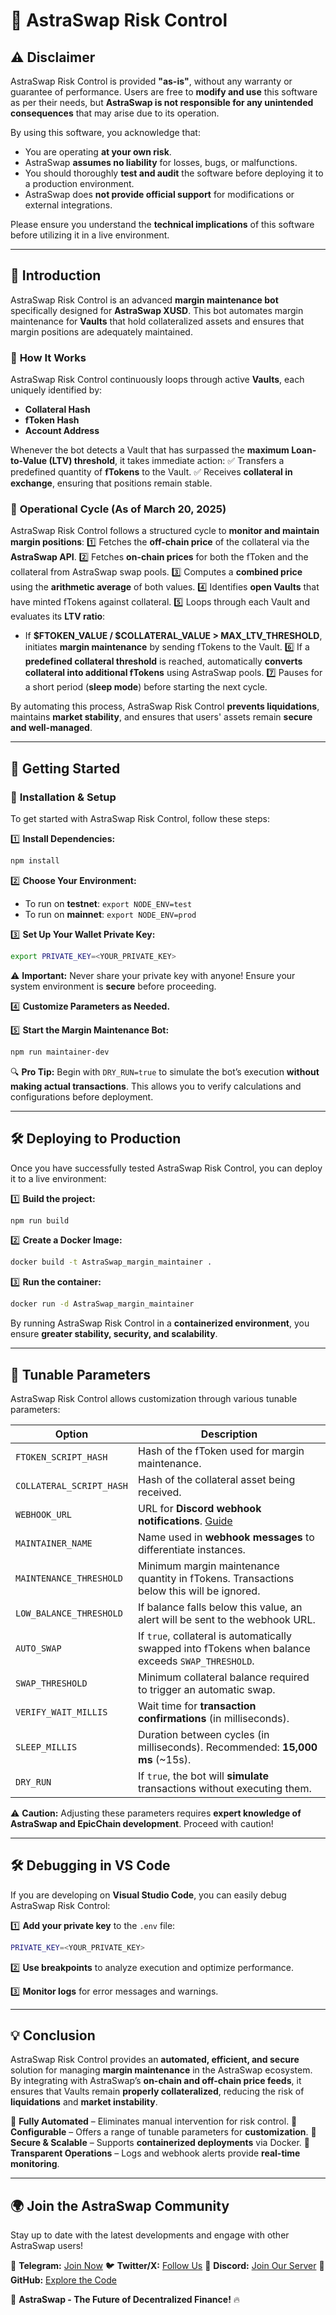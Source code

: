 # 📜 AstraSwap Risk Control 

## ⚠️ **Disclaimer**
AstraSwap Risk Control is provided **"as-is"**, without any warranty or guarantee of performance. Users are free to **modify and use** this software as per their needs, but **AstraSwap is not responsible for any unintended consequences** that may arise due to its operation.

By using this software, you acknowledge that:
- You are operating **at your own risk**.
- AstraSwap **assumes no liability** for losses, bugs, or malfunctions.
- You should thoroughly **test and audit** the software before deploying it to a production environment.
- AstraSwap does **not provide official support** for modifications or external integrations.

Please ensure you understand the **technical implications** of this software before utilizing it in a live environment.

---

## 🌟 **Introduction**
AstraSwap Risk Control is an advanced **margin maintenance bot** specifically designed for **AstraSwap XUSD**. This bot automates margin maintenance for **Vaults** that hold collateralized assets and ensures that margin positions are adequately maintained.

### 🔄 **How It Works**
AstraSwap Risk Control continuously loops through active **Vaults**, each uniquely identified by:
- **Collateral Hash**
- **fToken Hash**
- **Account Address**

Whenever the bot detects a Vault that has surpassed the **maximum Loan-to-Value (LTV) threshold**, it takes immediate action:
✅ Transfers a predefined quantity of **fTokens** to the Vault.
✅ Receives **collateral in exchange**, ensuring that positions remain stable.

### 📅 **Operational Cycle** (As of March 20, 2025)
AstraSwap Risk Control follows a structured cycle to **monitor and maintain margin positions**:
1️⃣ Fetches the **off-chain price** of the collateral via the **AstraSwap API**.
2️⃣ Fetches **on-chain prices** for both the fToken and the collateral from AstraSwap swap pools.
3️⃣ Computes a **combined price** using the **arithmetic average** of both values.
4️⃣ Identifies **open Vaults** that have minted fTokens against collateral.
5️⃣ Loops through each Vault and evaluates its **LTV ratio**:
   - If **$FTOKEN_VALUE / $COLLATERAL_VALUE > MAX_LTV_THRESHOLD**, initiates **margin maintenance** by sending fTokens to the Vault.
6️⃣ If a **predefined collateral threshold** is reached, automatically **converts collateral into additional fTokens** using AstraSwap pools.
7️⃣ Pauses for a short period (**sleep mode**) before starting the next cycle.

By automating this process, AstraSwap Risk Control **prevents liquidations**, maintains **market stability**, and ensures that users' assets remain **secure and well-managed**.

---

## 🚀 **Getting Started**

### 🔧 **Installation & Setup**
To get started with AstraSwap Risk Control, follow these steps:

1️⃣ **Install Dependencies:**
```sh
npm install
```

2️⃣ **Choose Your Environment:**
- To run on **testnet**: `export NODE_ENV=test`
- To run on **mainnet**: `export NODE_ENV=prod`

3️⃣ **Set Up Your Wallet Private Key:**
```sh
export PRIVATE_KEY=<YOUR_PRIVATE_KEY>
```
⚠️ **Important:** Never share your private key with anyone! Ensure your system environment is **secure** before proceeding.

4️⃣ **Customize Parameters as Needed.**

5️⃣ **Start the Margin Maintenance Bot:**
```sh
npm run maintainer-dev
```
🔍 **Pro Tip:** Begin with `DRY_RUN=true` to simulate the bot’s execution **without making actual transactions**. This allows you to verify calculations and configurations before deployment.

---

## 🛠️ **Deploying to Production**
Once you have successfully tested AstraSwap Risk Control, you can deploy it to a live environment:

1️⃣ **Build the project:**
```sh
npm run build
```

2️⃣ **Create a Docker Image:**
```sh
docker build -t AstraSwap_margin_maintainer .
```

3️⃣ **Run the container:**
```sh
docker run -d AstraSwap_margin_maintainer
```

By running AstraSwap Risk Control in a **containerized environment**, you ensure **greater stability, security, and scalability**.

---

## 🎯 **Tunable Parameters**

AstraSwap Risk Control allows customization through various tunable parameters:

| **Option** | **Description** |
|------------|----------------------------------------------------------------|
| `FTOKEN_SCRIPT_HASH` | Hash of the fToken used for margin maintenance. |
| `COLLATERAL_SCRIPT_HASH` | Hash of the collateral asset being received. |
| `WEBHOOK_URL` | URL for **Discord webhook notifications**. [Guide](https://support.discord.com/hc/en-us/articles/228383668-Intro-to-Webhooks) |
| `MAINTAINER_NAME` | Name used in **webhook messages** to differentiate instances. |
| `MAINTENANCE_THRESHOLD` | Minimum margin maintenance quantity in fTokens. Transactions below this will be ignored. |
| `LOW_BALANCE_THRESHOLD` | If balance falls below this value, an alert will be sent to the webhook URL. |
| `AUTO_SWAP` | If `true`, collateral is automatically swapped into fTokens when balance exceeds `SWAP_THRESHOLD`. |
| `SWAP_THRESHOLD` | Minimum collateral balance required to trigger an automatic swap. |
| `VERIFY_WAIT_MILLIS` | Wait time for **transaction confirmations** (in milliseconds). |
| `SLEEP_MILLIS` | Duration between cycles (in milliseconds). Recommended: **15,000 ms** (~15s). |
| `DRY_RUN` | If `true`, the bot will **simulate** transactions without executing them. |

⚠️ **Caution:** Adjusting these parameters requires **expert knowledge of AstraSwap and EpicChain development**. Proceed with caution!

---

## 🛠️ **Debugging in VS Code**
If you are developing on **Visual Studio Code**, you can easily debug AstraSwap Risk Control:

1️⃣ **Add your private key** to the `.env` file:
```sh
PRIVATE_KEY=<YOUR_PRIVATE_KEY>
```

2️⃣ **Use breakpoints** to analyze execution and optimize performance.

3️⃣ **Monitor logs** for error messages and warnings.

---

## 💡 **Conclusion**
AstraSwap Risk Control provides an **automated, efficient, and secure** solution for managing **margin maintenance** in the AstraSwap ecosystem. By integrating with AstraSwap’s **on-chain and off-chain price feeds**, it ensures that Vaults remain **properly collateralized**, reducing the risk of **liquidations** and **market instability**.

🔹 **Fully Automated** – Eliminates manual intervention for risk control.
🔹 **Configurable** – Offers a range of tunable parameters for **customization**.
🔹 **Secure & Scalable** – Supports **containerized deployments** via Docker.
🔹 **Transparent Operations** – Logs and webhook alerts provide **real-time monitoring**.

---

## 🌍 **Join the AstraSwap Community**
Stay up to date with the latest developments and engage with other AstraSwap users!

💬 **Telegram:** [Join Now](#)
🐦 **Twitter/X:** [Follow Us](#)
📢 **Discord:** [Join Our Server](#)
📜 **GitHub:** [Explore the Code](#)

🚀 **AstraSwap - The Future of Decentralized Finance!** 🔥

